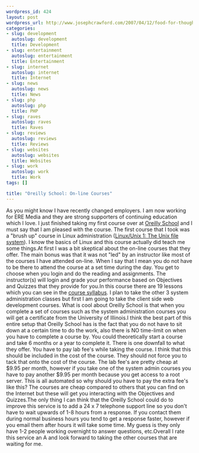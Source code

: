 ```yaml
--- 
wordpress_id: 424
layout: post
wordpress_url: http://www.josephcrawford.com/2007/04/12/food-for-thought/
categories: 
- slug: development
  autoslug: development
  title: Development
- slug: entertainment
  autoslug: entertainment
  title: Entertainment
- slug: internet
  autoslug: internet
  title: Internet
- slug: news
  autoslug: news
  title: News
- slug: php
  autoslug: php
  title: PHP
- slug: raves
  autoslug: raves
  title: Raves
- slug: reviews
  autoslug: reviews
  title: Reviews
- slug: websites
  autoslug: websites
  title: Websites
- slug: work
  autoslug: work
  title: Work
tags: []

title: "Oreilly School: On-line Courses"
---
```

As you might know I have recently changed employers.  I am now working for ERE Media and they are strong supporters of continuing education which I love.  I just finished taking my first course over at [Oreilly School](http://www.oreillyschool.com/) and I must say that I am pleased with the course.  The first course that I took was a "brush up" course in Linux administration ([Linux/Unix 1: The Unix file system](http://www.oreillyschool.com/courses/asac1/syllabus.php)).  I know the basics of Linux and this course actually did teach me some things.At first I was a bit skeptical about the on-line courses that they offer.  The main bonus was that it was not "led" by an instructor like most of the courses I have attended on-line.  When I say that I mean you do not have to be there to attend the course at a set time during the day.  You get to choose when you login and do the reading and assignments.  The instructor(s) will login and grade your performance based on Objectives and Quizzes that they provide for you.In this course there are 19 lessons which you can see in the [course syllabus](http://www.oreillyschool.com/courses/asac1/syllabus.php).  I plan to take the other 3 system administration classes but first I am going to take the client side web development courses.  What is cool about Oreilly School is that when you complete a set of courses such as the system administration courses you will get a certificate from the University of Illinois.I think the best part of this entire setup that Oreilly School has is the fact that you do not have to sit down at a certain time to do the work, also there is NO time-limit on when you have to complete a course by.  You could theoretically start a course and take 6 months or a year to complete it.  There is one downfall to what they offer.  You have to pay lab fee's while taking the course.  I think that this should be included in the cost of the course.  They should not force you to tack that onto the cost of the course.  The lab fee's are pretty cheap at $9.95 per month, however if you take one of the system admin courses you have to pay another $9.95 per month because you get access to a root server.  This is all automated so why should you have to pay the extra fee's like this?  The courses are cheap compared to others that you can find on the Internet but these will get you interacting with the Objectives and Quizzes.The only thing I can think that the Oreilly School could do to improve this service is to add a 24 x 7 telephone support line so you don't have to wait upwards of 1-8 hours from a response.   If you contact them during normal business hours you tend to get a response faster, however if you email them after hours it will take some time.  My guess is they only have 1-2 people working overnight to answer questions, etc.Overall I rate this service an A and look forward to taking the other courses that are waiting for me.
